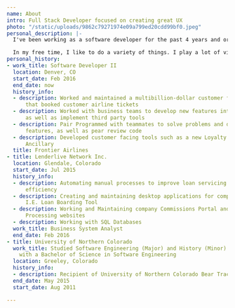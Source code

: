 ```yaml
---
name: About
intro: Full Stack Developer focused on creating great UX
photo: "/static/uploads/9862c79271974e09a799ed20cdd99bf0.jpeg"
personal_description: |-
  I've been working as a software developer for the past 4 years and originally started working mainly with back end systems in C# since that what I focused on during my time at the University of Northern Colorado and was really interested in game development. It wasn't until after I had graduated and started working at Frontier Airlines that I was introduced the Vue.js and fell in love with web and front end development. Currently I work as a Full Stack Developer for Frontier Airlines and work both with Vue.js and .NET Core primarily. I am also a co-organizer of the JAMStack Denver Meetup and run the audio/video piece for the group as well as have given a couple of presentations.

  In my free time, I like to do a variety of things. I play a lot of video games since that is originally what got me into development in the first place, The Witcher 3, Mass Effect, and Nier:Automata being some of my favorites. I love to listen to a variety of music from K-Pop to Metalcore, Jazz to Chiptune, I like to think it's quite eclectic. My love of music has also inspired me to start creating Beat Saber maps for some of my favorite tracks! In the winter time I like to go snowboarding up in the beautiful Colorado mountains, and I recently started getting into photography as well.
personal_history:
- work_title: Software Developer II
  location: Denver, CO
  start_date: Feb 2016
  end_date: now
  history_info:
  - description: Worked and maintained a multibillion-dollar customer facing website
      that booked customer airline tickets
  - description: Worked with business teams to develop new features into the website
      as well as implement third party tools
  - description: Pair Programmed with teammates to solve problems and develop new
      features, as well as pear review code
  - description: Developed customer facing tools such as a new Loyalty Profile, Bundles
      Ancillary
  title: Frontier Airlines
- title: Lenderlive Network Inc.
  location: Glendale, Colorado
  start_date: Jul 2015
  history_info:
  - description: Automating manual processes to improve loan servicing and boarding
      efficiency
  - description: Creating and maintaining desktop applications for company departments.
      I.E. Loan Boarding Tool
  - description: Working and Maintaining company Commissions Portal and Accounts Payable
      Processing websites
  - description: Working with SQL Databases
  work_title: Business System Analyst
  end_date: Feb 2016
- title: University of Northern Colorado
  work_title: Studied Software Engineering (Major) and History (Minor) and Graduated
    with a Bachelor of Science in Software Engineering
  location: Greeley, Colorado
  history_info:
  - description: Recipient of University of Northern Colorado Bear Track Scholarship
  end_date: May 2015
  start_date: Aug 2011

---
```


